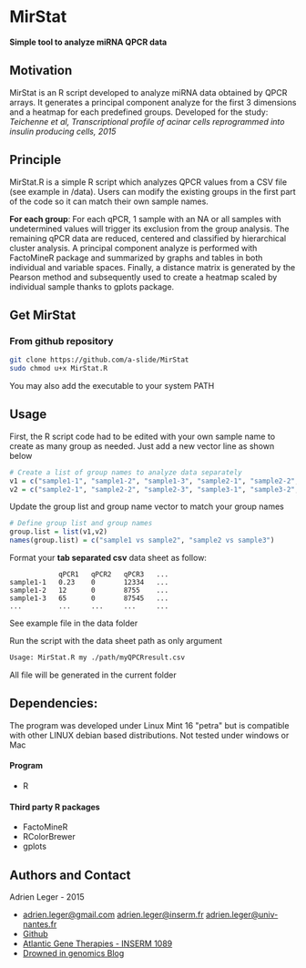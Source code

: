 # MirStat
**Simple tool to analyze miRNA QPCR data**

## Motivation
MirStat is an R script developed to analyze miRNA data obtained by QPCR arrays. It generates a principal component analyze for the first 3 dimensions and a heatmap for each predefined groups.
Developed for the study: *Teichenne et al, Transcriptional profile of acinar cells reprogrammed into insulin producing cells, 2015*

## Principle
MirStat.R is a simple R script which analyzes QPCR values from a CSV file (see example in /data).
Users can modify the existing groups in the first part of the code so it can match their own sample names. 

**For each group**: For each qPCR, 1 sample with an NA or all samples with undetermined values will trigger its exclusion from the group analysis. The remaining qPCR data are reduced, centered and classified by hierarchical cluster analysis. A principal component analyze is performed with FactoMineR package and summarized by graphs and tables in both individual and variable spaces. Finally, a distance matrix is generated by the Pearson method and subsequently used to create a heatmap scaled by individual sample thanks to gplots package.

## Get MirStat
### From github repository 
``` bash
git clone https://github.com/a-slide/MirStat
sudo chmod u+x MirStat.R
```
You may also add the executable to your system PATH

## Usage

First, the R script code had to be edited with your own sample name to create as many group as needed. Just add a new vector line as shown below

```R
# Create a list of group names to analyze data separately
v1 = c("sample1-1", "sample1-2", "sample1-3", "sample2-1", "sample2-2", "sample2-3")
v2 = c("sample2-1", "sample2-2", "sample2-3", "sample3-1", "sample3-2", "sample3-3")
```

Update the group list and group name vector to match your group names

```R
# Define group list and group names
group.list = list(v1,v2)
names(group.list) = c("sample1 vs sample2", "sample2 vs sample3")
```

Format your **tab separated csv** data sheet as follow:
```  
            qPCR1   qPCR2   qPCR3   ...
sample1-1   0.23    0       12334   ...
sample1-2   12      0       8755    ...
sample1-3   65      0       87545   ...
...         ...     ...     ...     ...
```

See example file in the data folder

Run the script with the data sheet path as only argument
``` bash
Usage: MirStat.R my ./path/myQPCRresult.csv
```

All file will be generated in the current folder

## Dependencies:
The program was developed under Linux Mint 16 "petra" but is compatible with other LINUX debian based distributions.
Not tested under windows or Mac

#### Program
* R

#### Third party R packages
* FactoMineR
* RColorBrewer
* gplots

## Authors and Contact
Adrien Leger - 2015
* <adrien.leger@gmail.com>  <adrien.leger@inserm.fr>  <adrien.leger@univ-nantes.fr>
* [Github](https://github.com/a-slide)
* [Atlantic Gene Therapies - INSERM 1089](http://www.atlantic-gene-therapies.fr/)
* [Drowned in genomics Blog](http://a-slide.github.io/)
